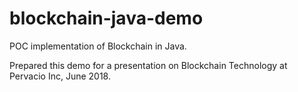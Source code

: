 # blockchain-java-demo
POC implementation of Blockchain in Java. 

Prepared this demo for a presentation on Blockchain Technology at Pervacio Inc, June 2018.
